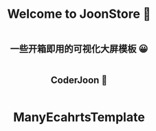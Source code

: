 <div  class="box"  style="    display: flex;    justify-content: center;    align-items: center;    flex-direction: column; ">  <h1 align="center">Welcome to JoonStore 👋</h1> 
     <h2 align="center"> 一些开箱即用的可视化大屏模板  😀</h2> 
     <h2 align="center"> CoderJoon  🐂</h2>

# ManyEcahrtsTemplate


